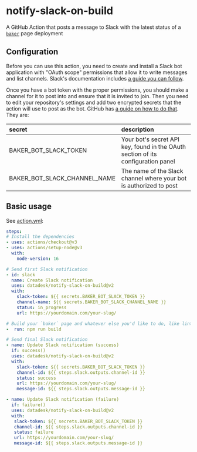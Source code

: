 # notify-slack-on-build

A GitHub Action that posts a message to Slack with the latest status of a [`baker`](https://github.com/datadesk/baker) page deployment

## Configuration

Before you can use this action, you need to create and install a Slack bot application with "OAuth scope" permissions that allow it to write messages and list channels. Slack's documentation includes [a guide you can follow](https://slack.com/help/articles/115005265703-Create-a-bot-for-your-workspace). 

Once you have a bot token with the proper permissions, you should make a channel for it to post into and ensure that it is invited to join. Then you need to edit your repository's settings and add two encrypted secrets that the action will use to post as the bot. GitHub has [a guide on how to do that](https://docs.github.com/en/actions/security-guides/encrypted-secrets). They are:

secret|description
:-----|:----------
BAKER_BOT_SLACK_TOKEN|Your bot's secret API key, found in the OAuth section of its configuration panel
BAKER_BOT_SLACK_CHANNEL_NAME|The name of the Slack channel where your bot is authorized to post

## Basic usage

See [action.yml](https://github.com/datadesk/notify-slack-on-build/blob/main/action.yml):

```yaml
steps:
# Install the dependencies
- uses: actions/checkout@v3
- uses: actions/setup-node@v3
  with:
    node-version: 16

# Send first Slack notification
- id: slack
  name: Create Slack notification
  uses: datadesk/notify-slack-on-build@v2
  with:
    slack-token: ${{ secrets.BAKER_BOT_SLACK_TOKEN }}
    channel-name: ${{ secrets.BAKER_BOT_SLACK_CHANNEL_NAME }}
    status: in_progress
    url: https://yourdomain.com/your-slug/

# Build your `baker` page and whatever else you'd like to do, like linting and deployment
-  run: npm run build

# Send final Slack notification
- name: Update Slack notification (success)
  if: success()
  uses: datadesk/notify-slack-on-build@v2
  with:
    slack-token: ${{ secrets.BAKER_BOT_SLACK_TOKEN }}
    channel-id: ${{ steps.slack.outputs.channel-id }}
    status: success
    url: https://yourdomain.com/your-slug/
    message-id: ${{ steps.slack.outputs.message-id }}

- name: Update Slack notification (failure)
  if: failure()
  uses: datadesk/notify-slack-on-build@v2
  with:
   slack-token: ${{ secrets.BAKER_BOT_SLACK_TOKEN }}
   channel-id: ${{ steps.slack.outputs.channel-id }}
   status: failure
   url: https://yourdomain.com/your-slug/
   message-id: ${{ steps.slack.outputs.message-id }}
```

